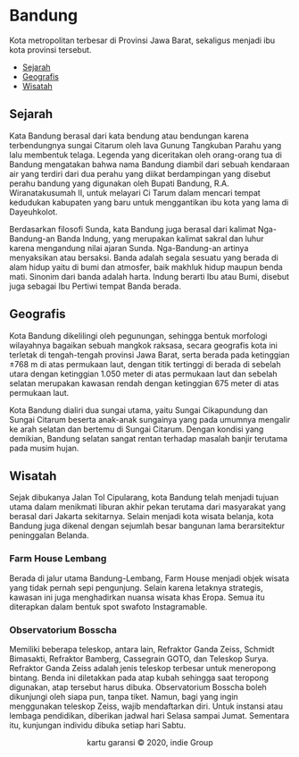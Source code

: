 <html>
<head>
</head>
<body>

<h1>Bandung</h1>
<P>Kota metropolitan terbesar di Provinsi Jawa Barat, sekaligus menjadi ibu kota provinsi tersebut.</P>
<nav>
<ul>
    <li><a href="#sejarah">Sejarah</a></li>
    <li><a href="#geografis">Geografis</a></li>
    <li><a href="#wisatah">Wisatah</a></li>
</ul>
</nav>

<h2>Sejarah</h2>

<P>Kata Bandung berasal dari kata bendung atau bendungan karena terbendungnya sungai Citarum oleh lava Gunung Tangkuban Parahu yang lalu membentuk telaga. Legenda yang diceritakan oleh orang-orang tua di Bandung mengatakan bahwa nama Bandung diambil dari sebuah kendaraan air yang terdiri dari dua perahu yang diikat berdampingan yang disebut perahu bandung yang digunakan oleh Bupati Bandung, R.A. Wiranatakusumah II, untuk melayari Ci Tarum dalam mencari tempat kedudukan kabupaten yang baru untuk menggantikan ibu kota yang lama di Dayeuhkolot.</p>


<P>Berdasarkan filosofi Sunda, kata Bandung juga berasal dari kalimat Nga-Bandung-an Banda Indung, yang merupakan kalimat sakral dan luhur karena mengandung nilai ajaran Sunda. Nga-Bandung-an artinya menyaksikan atau bersaksi. Banda adalah segala sesuatu yang berada di alam hidup yaitu di bumi dan atmosfer, baik makhluk hidup maupun benda mati. Sinonim dari banda adalah harta. Indung berarti Ibu atau Bumi, disebut juga sebagai Ibu Pertiwi tempat Banda berada.</p>


<h2>Geografis</h2>


<P>Kota Bandung dikelilingi oleh pegunungan, sehingga bentuk morfologi wilayahnya bagaikan sebuah mangkok raksasa, secara geografis kota ini terletak di tengah-tengah provinsi Jawa Barat, serta berada pada ketinggian ±768 m di atas permukaan laut, dengan titik tertinggi di berada di sebelah utara dengan ketinggian 1.050 meter di atas permukaan laut dan sebelah selatan merupakan kawasan rendah dengan ketinggian 675 meter di atas permukaan laut.</p>


<P>Kota Bandung dialiri dua sungai utama, yaitu Sungai Cikapundung dan Sungai Citarum beserta anak-anak sungainya yang pada umumnya mengalir ke arah selatan dan bertemu di Sungai Citarum. Dengan kondisi yang demikian, Bandung selatan sangat rentan terhadap masalah banjir terutama pada musim hujan.</p>


<h2>Wisatah</h2>

<P>Sejak dibukanya Jalan Tol Cipularang, kota Bandung telah menjadi tujuan utama dalam menikmati liburan akhir pekan terutama dari masyarakat yang berasal dari Jakarta sekitarnya. Selain menjadi kota wisata belanja, kota Bandung juga dikenal dengan sejumlah besar bangunan lama berarsitektur peninggalan Belanda.</P>


<h3>Farm House Lembang</h3>


<p>Berada di jalur utama Bandung-Lembang, Farm House menjadi objek wisata yang tidak pernah sepi pengunjung. Selain karena letaknya strategis, kawasan ini juga menghadirkan nuansa wisata khas Eropa. Semua itu diterapkan dalam bentuk spot swafoto Instagramable.</p>


<h3>Observatorium Bosscha</h3>

<p>Memiliki beberapa teleskop, antara lain, Refraktor Ganda Zeiss, Schmidt Bimasakti, Refraktor Bamberg, Cassegrain GOTO, dan Teleskop Surya. Refraktor Ganda Zeiss adalah jenis teleskop terbesar untuk meneropong bintang. Benda ini diletakkan pada atap kubah sehingga saat teropong digunakan, atap tersebut harus dibuka. Observatorium Bosscha boleh dikunjungi oleh siapa pun, tanpa tiket. Namun, bagi yang ingin menggunakan teleskop Zeiss, wajib mendaftarkan diri. Untuk instansi atau lembaga pendidikan, diberikan jadwal hari Selasa sampai Jumat. Sementara itu, kunjungan individu dibuka setiap hari Sabtu.</p>


</body>
</html>

<center>
<p> kartu garansi &copy; 2020, indie Group </p>
</center>

